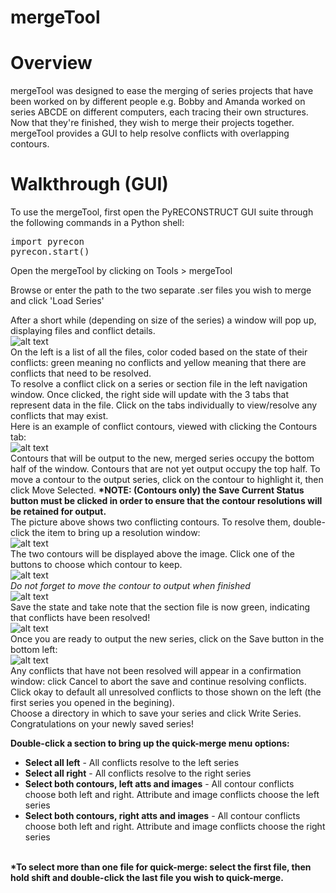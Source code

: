 mergeTool
=============

# Overview
mergeTool was designed to ease the merging of series projects that have been worked on by different people e.g. Bobby and Amanda worked on series ABCDE on different computers, each tracing their own structures. Now that they're finished, they wish to merge their projects together.
mergeTool provides a GUI to help resolve conflicts with overlapping contours.

# Walkthrough (GUI)
To use the mergeTool, first open the PyRECONSTRUCT GUI suite through the following commands in a Python shell: <br>
<pre>
import pyrecon
pyrecon.start()
</pre>

Open the mergeTool by clicking on Tools > mergeTool

Browse or enter the path to the two separate .ser files you wish to merge and click 'Load Series'

After a short while (depending on size of the series) a window will pop up, displaying files and conflict details.
<br>
![alt text](https://github.com/musslebot/pyrecon/raw/master/pyrecon/tools/mergeTool/images/mergeTool-begin.png "Step 1")
<br>
On the left is a list of all the files, color coded based on the state of their conflicts: green meaning no conflicts and yellow meaning that there are conflicts that need to be resolved.
<br>
To resolve a conflict click on a series or section file in the left navigation window. Once clicked, the right side will update with the 3 tabs that represent data in the file. Click on the tabs individually to view/resolve any conflicts that may exist.
<br>
Here is an example of conflict contours, viewed with clicking the Contours tab:<br>
![alt text](https://github.com/musslebot/pyrecon/raw/master/pyrecon/tools/mergeTool/images/mergeTool-overlaps.png "Step 2")
<br>
Contours that will be output to the new, merged series occupy the bottom half of the window. Contours that are not yet output occupy the top half. To move a contour to the output series, click on the contour to highlight it, then click Move Selected. <b>*NOTE: (Contours only) the Save Current Status button must be clicked in order to ensure that the contour resolutions will be retained for output.</b>
<br>
The picture above shows two conflicting contours. To resolve them, double-click the item to bring up a resolution window:
<br>
![alt text](https://github.com/musslebot/pyrecon/raw/master/pyrecon/tools/mergeTool/images/mergeTool-overlaps-res.png "Step 3")
<br>
The two contours will be displayed above the image. Click one of the buttons to choose which contour to keep.
<br>
![alt text](https://github.com/musslebot/pyrecon/raw/master/pyrecon/tools/mergeTool/images/mergeTool-overlaps-resolved.png "Step 4")
<br>
 *Do not forget to move the contour to output when finished*
<br>
![alt text](https://github.com/musslebot/pyrecon/raw/master/pyrecon/tools/mergeTool/images/mergeTool-overlaps-toout.png "Step 5")
<br>
Save the state and take note that the section file is now green, indicating that conflicts have been resolved!
<br>
![alt text](https://github.com/musslebot/pyrecon/raw/master/pyrecon/tools/mergeTool/images/mergeTool-saveSection.png "Step 6")
<br>
Once you are ready to output the new series, click on the Save button in the bottom left:
<br>
![alt text](https://github.com/musslewhite/pyrecon/raw/master/pyrecon/tools/mergeTool/images/mergeTool-save-unresolved.png "Step 7")
<br>
Any conflicts that have not been resolved will appear in a confirmation window: click Cancel to abort the save and continue resolving conflicts. Click okay to default all unresolved conflicts to those shown on the left (the first series you opened in the begining).
<br>
Choose a directory in which to save your series and click Write Series.
<br>
Congratulations on your newly saved series!
<br>

<b>Double-click a section to bring up the quick-merge menu options:</b>
 - <b>Select all left</b> - All conflicts resolve to the left series
 - <b>Select all right</b> - All conflicts resolve to the right series
 - <b>Select both contours, left atts and images</b> - All contour conflicts choose both left and right. Attribute and image conflicts choose the left series
 - <b>Select both contours, right atts and images</b> - All contour conflicts choose both left and right. Attribute and image conflicts choose the right series
 <br>
<b>*To select more than one file for quick-merge: select the first file, then hold shift and double-click the last file you wish to quick-merge.</b>

